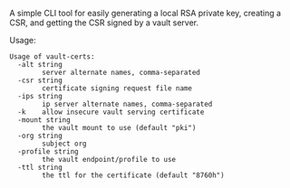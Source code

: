 A simple CLI tool for easily generating a local RSA private key, creating a CSR,
and getting the CSR signed by a vault server.

Usage:

```
Usage of vault-certs:
  -alt string
    	server alternate names, comma-separated
  -csr string
    	certificate signing request file name
  -ips string
    	ip server alternate names, comma-separated
  -k	allow insecure vault serving certificate
  -mount string
    	the vault mount to use (default "pki")
  -org string
    	subject org
  -profile string
    	the vault endpoint/profile to use
  -ttl string
    	the ttl for the certificate (default "8760h")
```
